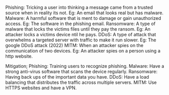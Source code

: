 Phishing: Tricking a user into thinking a message came from a trusted source when in reality its not. Eg: An email that looks real but has malware.
Malware: A harmful software that is ment to damage or  gain unauthorized access. Eg: The software in the phishing email.
Ransomware: A type of malware that locks the victims files until they pay the ransom. Eg: An attacker locks a victims device ntil he pays.
DDoS: A type of attack that overwhelms a targeted server with traffic to make it run slower. Eg: The google DDoS attack (2022)
MITM: When an attacker spies on the communication of two devices. Eg: An attacker spies on a person using a http website.

Mitigation;
Phishing: Training users to recognize phishing.
Malware: Have a strong anti-virus software that scans the device regularly.
Ransomware: Having back ups of the important data you have.
DDoS: Have a load balancing that distributes the traffic across multiple servers.
MITM: Use HTTPS websites and have a VPN.